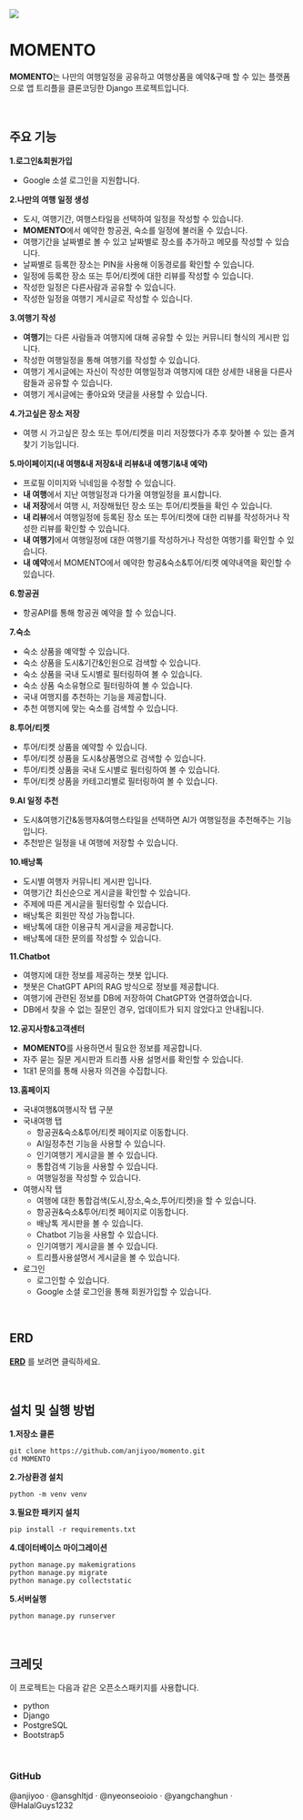 
![](https://velog.velcdn.com/images/yoiseau_/post/7e037c87-a017-4aa5-85fe-cba87d898c67/image.png)


# MOMENTO 
**MOMENTO**는 나만의 여행일정을 공유하고 여행상품을 예약&구매 할 수 있는 플랫폼으로
앱 트리플을 클론코딩한 Django 프로젝트입니다.

<br>

## 주요 기능
**1.로그인&회원가입**
- Google 소셜 로그인을 지원합니다.

**2.나만의 여행 일정 생성**
- 도시, 여행기간, 여행스타일을 선택하여 일정을 작성할 수 있습니다.
- **MOMENTO**에서 예약한 항공권, 숙소를 일정에 불러올 수 있습니다.
- 여행기간을 날짜별로 볼 수 있고 날짜별로 장소를 추가하고 메모를 작성할 수 있습니다.
- 날짜별로 등록한 장소는 PIN을 사용해 이동경로를 확인할 수 있습니다.
- 일정에 등록한 장소 또는 투어/티켓에 대한 리뷰를 작성할 수 있습니다.
- 작성한 일정은 다른사람과 공유할 수 있습니다.
- 작성한 일정을 여행기 게시글로 작성할 수 있습니다.

**3.여행기 작성**
- **여행기**는 다른 사람들과 여행지에 대해 공유할 수 있는 커뮤니티 형식의 게시판 입니다.
- 작성한 여행일정을 통해 여행기를 작성할 수 있습니다.
- 여행기 게시글에는 자신이 작성한 여행일정과 여행지에 대한 상세한 내용을 다른사람들과 공유할 수 있습니다.
- 여행기 게시글에는 좋아요와 댓글을 사용할 수 있습니다.

**4.가고싶은 장소 저장**
- 여행 시 가고싶은 장소 또는 투어/티켓을 미리 저장했다가 추후 찾아볼 수 있는 즐겨찾기 기능입니다.

**5.마이페이지(내 여행&내 저장&내 리뷰&내 예행기&내 예약)**
- 프로필 이미지와 닉네임을 수정할 수 있습니다.
- **내 여행**에서 지난 여행일정과 다가올 여행일정을 표시합니다.
- **내 저장**에서 여행 시, 저장해뒀던 장소 또는 투어/티켓들을 확인 수 있습니다.
- **내 리뷰**에서 여행일정에 등록된 장소 또는 투어/티켓에 대한 리뷰를 작성하거나 작성한 리뷰를 확인할 수 있습니다.
- **내 여행기**에서 여행일정에 대한 여행기를 작성하거나 작성한 여행기를 확인할 수 있습니다.
- **내 예약**에서 MOMENTO에서 예약한 항공&숙소&투어/티켓 예약내역을 확인할 수 있습니다.

**6.항공권**
- 항공API를 통해 항공권 예약을 할 수 있습니다.

**7.숙소**
- 숙소 상품을 예약할 수 있습니다.
- 숙소 상품을 도시&기간&인원으로 검색할 수 있습니다.
- 숙소 상품을 국내 도시별로 필터링하여 볼 수 있습니다.
- 숙소 상품 숙소유형으로 필터링하여 볼 수 있습니다.
- 국내 여행지를 추천하는 기능을 제공합니다.
- 추천 여행지에 맞는 숙소를 검색할 수 있습니다.

**8.투어/티켓**
- 투어/티켓 상품을 예약할 수 있습니다.
- 투어/티켓 상품을 도시&상품명으로 검색할 수 있습니다.
- 투어/티켓 상품을 국내 도시별로 필터링하여 볼 수 있습니다.
- 투어/티켓 상품을 카테고리별로 필터링하여 볼 수 있습니다.

**9.AI 일정 추천**
- 도시&여행기간&동행자&여행스타일을 선택하면 AI가 여행일정을 추천해주는 기능입니다.
- 추천받은 일정을 내 여행에 저장할 수 있습니다.

**10.배낭톡**
- 도시별 여행자 커뮤니티 게시판 입니다.
- 여행기간 최신순으로 게시글을 확인할 수 있습니다.
- 주제에 따른 게시글을 필터링할 수 있습니다.
- 배낭톡은 회원만 작성 가능합니다.
- 배낭톡에 대한 이용규칙 게시글을 제공합니다.
- 배낭톡에 대한 문의를 작성할 수 있습니다.

**11.Chatbot**
- 여행지에 대한 정보를 제공하는 챗봇 입니다.
- 챗봇은 ChatGPT API의 RAG 방식으로 정보를 제공합니다.
- 여행기에 관련된 정보를 DB에 저장하여 ChatGPT와 연결하였습니다.
- DB에서 찾을 수 없는 질문인 경우, 업데이트가 되지 않았다고 안내됩니다.

**12.공지사항&고객센터**
- **MOMENTO**를 사용하면서 필요한 정보를 제공합니다.
- 자주 묻는 질문 게시판과 트리플 사용 설명서를 확인할 수 있습니다.
- 1대1 문의를 통해 사용자 의견을 수집합니다.

**13.홈페이지**
- 국내여행&여행시작 탭 구분
- 국내여행 탭
	- 항공권&숙소&투어/티켓 페이지로 이동합니다.
	- AI일정추천 기능을 사용할 수 있습니다.
    - 인기여행기 게시글을 볼 수 있습니다.
    - 통합검색 기능을 사용할 수 있습니다.
    - 여행일정을 작성할 수 있습니다.
- 여행시작 탭
	- 여행에 대한 통합검색(도시,장소,숙소,투어/티켓)을 할 수 있습니다.
    - 항공권&숙소&투어/티켓 페이지로 이동합니다.
    - 배낭톡 게시판을 볼 수 있습니다.
    - Chatbot 기능을 사용할 수 있습니다.
	- 인기여행기 게시글을 볼 수 있습니다.
	- 트리플사용설명서 게시글을 볼 수 있습니다.
- 로그인
	- 로그인할 수 있습니다.
    - Google 소셜 로그인을 통해 회원가입할 수 있습니다.

<br>

## ERD
[**ERD**](https://www.erdcloud.com/d/z8SRaoeiWuxRxhHBN) 를 보려면 클릭하세요.

<br>

## 설치 및 실행 방법
**1.저장소 클론**
```
git clone https://github.com/anjiyoo/momento.git
cd MOMENTO
```

**2.가상환경 설치**
```
python -m venv venv
```

**3.필요한 패키지 설치**
```
pip install -r requirements.txt
```

**4.데이터베이스 마이그레이션**
```
python manage.py makemigrations
python manage.py migrate
python manage.py collectstatic 
```

**5.서버실행**
```
python manage.py runserver
```

<br>

## 크레딧
이 프로젝트는 다음과 같은 오픈소스패키지를 사용합니다.
- python
- Django
- PostgreSQL
- Bootstrap5

<br>

### GitHub
@anjiyoo  ·  @ansghltjd  ·  @nyeonseoioio  ·  @yangchanghun  ·  @HalalGuys1232